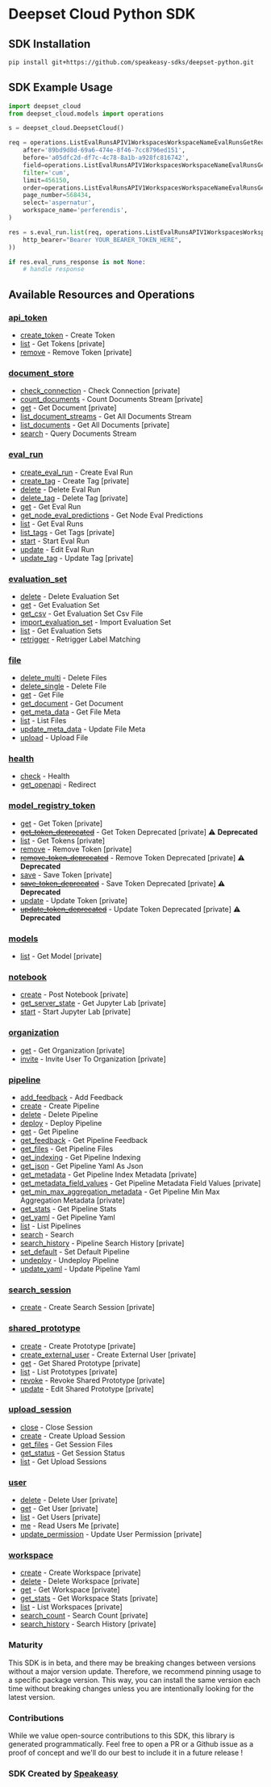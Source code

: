 # Deepset Cloud Python SDK

<!-- Start SDK Installation -->
## SDK Installation

```bash
pip install git+https://github.com/speakeasy-sdks/deepset-python.git
```
<!-- End SDK Installation -->

## SDK Example Usage
<!-- Start SDK Example Usage -->
```python
import deepset_cloud
from deepset_cloud.models import operations

s = deepset_cloud.DeepsetCloud()

req = operations.ListEvalRunsAPIV1WorkspacesWorkspaceNameEvalRunsGetRequest(
    after='89bd9d8d-69a6-474e-8f46-7cc8796ed151',
    before='a05dfc2d-df7c-4c78-8a1b-a928fc816742',
    field=operations.ListEvalRunsAPIV1WorkspacesWorkspaceNameEvalRunsGetFieldFieldEnum.INTEGRATED_RECALL_SINGLE_HIT,
    filter='cum',
    limit=456150,
    order=operations.ListEvalRunsAPIV1WorkspacesWorkspaceNameEvalRunsGetOrderOrderEnum.ASC,
    page_number=568434,
    select='aspernatur',
    workspace_name='perferendis',
)

res = s.eval_run.list(req, operations.ListEvalRunsAPIV1WorkspacesWorkspaceNameEvalRunsGetSecurity(
    http_bearer="Bearer YOUR_BEARER_TOKEN_HERE",
))

if res.eval_runs_response is not None:
    # handle response
```
<!-- End SDK Example Usage -->

<!-- Start SDK Available Operations -->
## Available Resources and Operations


### [api_token](docs/apitoken/README.md)

* [create_token](docs/apitoken/README.md#create_token) - Create Token
* [list](docs/apitoken/README.md#list) - Get Tokens [private]
* [remove](docs/apitoken/README.md#remove) - Remove Token [private]

### [document_store](docs/documentstore/README.md)

* [check_connection](docs/documentstore/README.md#check_connection) - Check Connection [private]
* [count_documents](docs/documentstore/README.md#count_documents) - Count Documents Stream [private]
* [get](docs/documentstore/README.md#get) - Get Document [private]
* [list_document_streams](docs/documentstore/README.md#list_document_streams) - Get All Documents Stream
* [list_documents](docs/documentstore/README.md#list_documents) - Get All Documents [private]
* [search](docs/documentstore/README.md#search) - Query Documents Stream

### [eval_run](docs/evalrun/README.md)

* [create_eval_run](docs/evalrun/README.md#create_eval_run) - Create Eval Run
* [create_tag](docs/evalrun/README.md#create_tag) - Create Tag [private]
* [delete](docs/evalrun/README.md#delete) - Delete Eval Run
* [delete_tag](docs/evalrun/README.md#delete_tag) - Delete Tag [private]
* [get](docs/evalrun/README.md#get) - Get Eval Run
* [get_node_eval_predictions](docs/evalrun/README.md#get_node_eval_predictions) - Get Node Eval Predictions
* [list](docs/evalrun/README.md#list) - Get Eval Runs
* [list_tags](docs/evalrun/README.md#list_tags) - Get Tags [private]
* [start](docs/evalrun/README.md#start) - Start Eval Run
* [update](docs/evalrun/README.md#update) - Edit Eval Run
* [update_tag](docs/evalrun/README.md#update_tag) - Update Tag [private]

### [evaluation_set](docs/evaluationset/README.md)

* [delete](docs/evaluationset/README.md#delete) - Delete Evaluation Set
* [get](docs/evaluationset/README.md#get) - Get Evaluation Set
* [get_csv](docs/evaluationset/README.md#get_csv) - Get Evaluation Set Csv File
* [import_evaluation_set](docs/evaluationset/README.md#import_evaluation_set) - Import Evaluation Set
* [list](docs/evaluationset/README.md#list) - Get Evaluation Sets
* [retrigger](docs/evaluationset/README.md#retrigger) - Retrigger Label Matching

### [file](docs/file/README.md)

* [delete_multi](docs/file/README.md#delete_multi) - Delete Files
* [delete_single](docs/file/README.md#delete_single) - Delete File
* [get](docs/file/README.md#get) - Get File
* [get_document](docs/file/README.md#get_document) - Get Document
* [get_meta_data](docs/file/README.md#get_meta_data) - Get File Meta
* [list](docs/file/README.md#list) - List Files
* [update_meta_data](docs/file/README.md#update_meta_data) - Update File Meta
* [upload](docs/file/README.md#upload) - Upload File

### [health](docs/health/README.md)

* [check](docs/health/README.md#check) - Health
* [get_openapi](docs/health/README.md#get_openapi) - Redirect

### [model_registry_token](docs/modelregistrytoken/README.md)

* [get](docs/modelregistrytoken/README.md#get) - Get Token [private]
* [~~get_token_deprecated~~](docs/modelregistrytoken/README.md#get_token_deprecated) - Get Token Deprecated [private] :warning: **Deprecated**
* [list](docs/modelregistrytoken/README.md#list) - Get Tokens [private]
* [remove](docs/modelregistrytoken/README.md#remove) - Remove Token [private]
* [~~remove_token_deprecated~~](docs/modelregistrytoken/README.md#remove_token_deprecated) - Remove Token Deprecated [private] :warning: **Deprecated**
* [save](docs/modelregistrytoken/README.md#save) - Save Token [private]
* [~~save_token_deprecated~~](docs/modelregistrytoken/README.md#save_token_deprecated) - Save Token Deprecated [private] :warning: **Deprecated**
* [update](docs/modelregistrytoken/README.md#update) - Update Token [private]
* [~~update_token_deprecated~~](docs/modelregistrytoken/README.md#update_token_deprecated) - Update Token Deprecated [private] :warning: **Deprecated**

### [models](docs/models/README.md)

* [list](docs/models/README.md#list) - Get Model [private]

### [notebook](docs/notebook/README.md)

* [create](docs/notebook/README.md#create) - Post Notebook [private]
* [get_server_state](docs/notebook/README.md#get_server_state) - Get Jupyter Lab [private]
* [start](docs/notebook/README.md#start) - Start Jupyter Lab [private]

### [organization](docs/organization/README.md)

* [get](docs/organization/README.md#get) - Get Organization [private]
* [invite](docs/organization/README.md#invite) - Invite User To Organization [private]

### [pipeline](docs/pipeline/README.md)

* [add_feedback](docs/pipeline/README.md#add_feedback) - Add Feedback
* [create](docs/pipeline/README.md#create) - Create Pipeline
* [delete](docs/pipeline/README.md#delete) - Delete Pipeline
* [deploy](docs/pipeline/README.md#deploy) - Deploy Pipeline
* [get](docs/pipeline/README.md#get) - Get Pipeline
* [get_feedback](docs/pipeline/README.md#get_feedback) - Get Pipeline Feedback
* [get_files](docs/pipeline/README.md#get_files) - Get Pipeline Files
* [get_indexing](docs/pipeline/README.md#get_indexing) - Get Pipeline Indexing
* [get_json](docs/pipeline/README.md#get_json) - Get Pipeline Yaml As Json
* [get_metadata](docs/pipeline/README.md#get_metadata) - Get Pipeline Index Metadata [private]
* [get_metadata_field_values](docs/pipeline/README.md#get_metadata_field_values) - Get Pipeline Metadata Field Values [private]
* [get_min_max_aggregation_metadata](docs/pipeline/README.md#get_min_max_aggregation_metadata) - Get Pipeline Min Max Aggregation Metadata [private]
* [get_stats](docs/pipeline/README.md#get_stats) - Get Pipeline Stats
* [get_yaml](docs/pipeline/README.md#get_yaml) - Get Pipeline Yaml
* [list](docs/pipeline/README.md#list) - List Pipelines
* [search](docs/pipeline/README.md#search) - Search
* [search_history](docs/pipeline/README.md#search_history) - Pipeline Search History [private]
* [set_default](docs/pipeline/README.md#set_default) - Set Default Pipeline
* [undeploy](docs/pipeline/README.md#undeploy) - Undeploy Pipeline
* [update_yaml](docs/pipeline/README.md#update_yaml) - Update Pipeline Yaml

### [search_session](docs/searchsession/README.md)

* [create](docs/searchsession/README.md#create) - Create Search Session [private]

### [shared_prototype](docs/sharedprototype/README.md)

* [create](docs/sharedprototype/README.md#create) - Create Prototype [private]
* [create_external_user](docs/sharedprototype/README.md#create_external_user) - Create External User [private]
* [get](docs/sharedprototype/README.md#get) - Get Shared Prototype [private]
* [list](docs/sharedprototype/README.md#list) - List Prototypes [private]
* [revoke](docs/sharedprototype/README.md#revoke) - Revoke Shared Prototype [private]
* [update](docs/sharedprototype/README.md#update) - Edit Shared Prototype [private]

### [upload_session](docs/uploadsession/README.md)

* [close](docs/uploadsession/README.md#close) - Close Session
* [create](docs/uploadsession/README.md#create) - Create Upload Session
* [get_files](docs/uploadsession/README.md#get_files) - Get Session Files
* [get_status](docs/uploadsession/README.md#get_status) - Get Session Status
* [list](docs/uploadsession/README.md#list) - Get Upload Sessions

### [user](docs/user/README.md)

* [delete](docs/user/README.md#delete) - Delete User [private]
* [get](docs/user/README.md#get) - Get User [private]
* [list](docs/user/README.md#list) - Get Users [private]
* [me](docs/user/README.md#me) - Read Users Me [private]
* [update_permission](docs/user/README.md#update_permission) - Update User Permission [private]

### [workspace](docs/workspace/README.md)

* [create](docs/workspace/README.md#create) - Create Workspace [private]
* [delete](docs/workspace/README.md#delete) - Delete Workspace [private]
* [get](docs/workspace/README.md#get) - Get Workspace [private]
* [get_stats](docs/workspace/README.md#get_stats) - Get Workspace Stats [private]
* [list](docs/workspace/README.md#list) - List Workspaces [private]
* [search_count](docs/workspace/README.md#search_count) - Search Count [private]
* [search_history](docs/workspace/README.md#search_history) - Search History [private]
<!-- End SDK Available Operations -->

### Maturity

This SDK is in beta, and there may be breaking changes between versions without a major version update. Therefore, we recommend pinning usage
to a specific package version. This way, you can install the same version each time without breaking changes unless you are intentionally
looking for the latest version.

### Contributions

While we value open-source contributions to this SDK, this library is generated programmatically.
Feel free to open a PR or a Github issue as a proof of concept and we'll do our best to include it in a future release !

### SDK Created by [Speakeasy](https://docs.speakeasyapi.dev/docs/using-speakeasy/client-sdks)
